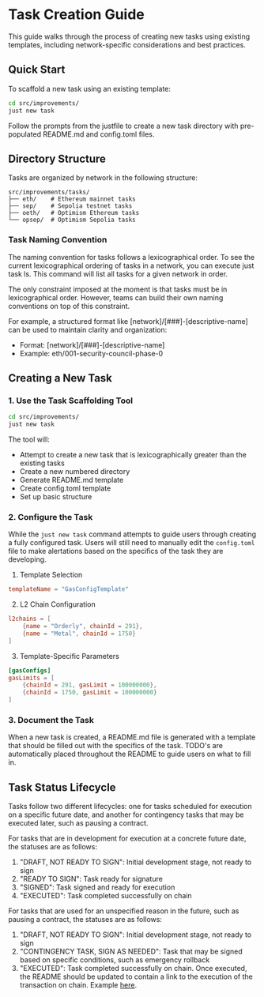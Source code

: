 # Task Creation Guide

This guide walks through the process of creating new tasks using existing templates, including network-specific considerations and best practices.

## Quick Start

To scaffold a new task using an existing template:

```bash
cd src/improvements/
just new task
```

Follow the prompts from the justfile to create a new task directory with pre-populated README.md and config.toml files.

## Directory Structure

Tasks are organized by network in the following structure:

```
src/improvements/tasks/
├── eth/    # Ethereum mainnet tasks
├── sep/    # Sepolia testnet tasks
├── oeth/   # Optimism Ethereum tasks
└── opsep/  # Optimism Sepolia tasks
```

### Task Naming Convention

The naming convention for tasks follows a lexicographical order. To see the current lexicographical ordering of tasks in a network, you can execute just task ls. This command will list all tasks for a given network in order.

The only constraint imposed at the moment is that tasks must be in lexicographical order. However, teams can build their own naming conventions on top of this constraint.

For example, a structured format like [network]/[###]-[descriptive-name] can be used to maintain clarity and organization:
- Format: [network]/[###]-[descriptive-name]
- Example: eth/001-security-council-phase-0

## Creating a New Task

### 1. Use the Task Scaffolding Tool

```bash
cd src/improvements/
just new task
```

The tool will:
- Attempt to create a new task that is lexicographically greater than the existing tasks
- Create a new numbered directory
- Generate README.md template
- Create config.toml template
- Set up basic structure

### 2. Configure the Task

While the `just new task` command attempts to guide users through creating a fully configured task. Users will still need to manually edit the `config.toml` file to make alertations based on the specifics of the task they are developing.

1. Template Selection
```toml
templateName = "GasConfigTemplate"
```

2. L2 Chain Configuration
```toml
l2chains = [
    {name = "Orderly", chainId = 291},
    {name = "Metal", chainId = 1750}
]
```

3. Template-Specific Parameters
```toml
[gasConfigs]
gasLimits = [
    {chainId = 291, gasLimit = 100000000},
    {chainId = 1750, gasLimit = 100000000}
]
```

### 3. Document the Task

When a new task is created, a README.md file is generated with a template that should be filled out with the specifics of the task. TODO's are automatically placed throughout the README to guide users on what to fill in.

## Task Status Lifecycle

Tasks follow two different lifecycles: one for tasks scheduled for execution on a specific future date, and another for contingency tasks that may be executed later, such as pausing a contract.

For tasks that are in development for execution at a concrete future date, the statuses are as follows:

1. "DRAFT, NOT READY TO SIGN": Initial development stage, not ready to sign
2. "READY TO SIGN": Task ready for signature
3. "SIGNED": Task signed and ready for execution
4. "EXECUTED": Task completed successfully on chain

For tasks that are used for an unspecified reason in the future, such as pausing a contract, the statuses are as follows:

1. "DRAFT, NOT READY TO SIGN": Initial development stage, not ready to sign
2. "CONTINGENCY TASK, SIGN AS NEEDED": Task that may be signed based on specific conditions, such as emergency rollback
3. "EXECUTED": Task completed successfully on chain. Once executed, the README should be updated to contain a link to the execution of the transaction on chain. Example [here](https://github.com/ethereum-optimism/superchain-ops/pull/543/files).